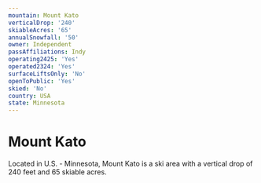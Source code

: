 ```yaml
---
mountain: Mount Kato
verticalDrop: '240'
skiableAcres: '65'
annualSnowfall: '50'
owner: Independent
passAffiliations: Indy
operating2425: 'Yes'
operated2324: 'Yes'
surfaceLiftsOnly: 'No'
openToPublic: 'Yes'
skied: 'No'
country: USA
state: Minnesota
---
```


# Mount Kato

Located in U.S. - Minnesota, Mount Kato is a ski area with a vertical drop of 240 feet and 65 skiable acres.
